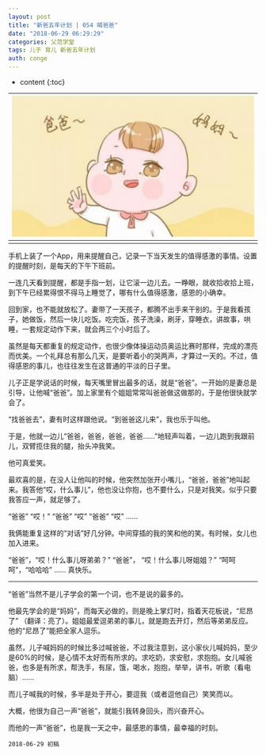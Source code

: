 ```yaml
---
layout: post
title: "新爸五年计划 | 054 喊爸爸"
date: "2018-06-29 06:29:29"
categories: 父范学堂
tags: 儿子 育儿 新爸五年计划
auth: conge
---
```

* content
{:toc}

|![](/assets/images/父范学堂/118382-e63974cf4a2bffd9.png)|
|:----:|
||

手机上装了一个App，用来提醒自己，记录一下当天发生的值得感激的事情。设置的提醒时刻，是每天的下午下班前。

一连几天看到提醒，都是手指一划，让它滚一边儿去。一睁眼，就收拾收拾上班，到下午已经累得恨不得马上睡觉了，哪有什么值得感激，感恩的小确幸。

回到家，也不能就放松了。妻带了一天孩子，都腾不出手来干别的。于是我看孩子，她做饭，然后一块儿吃饭。吃完饭，孩子洗澡，刷牙，穿睡衣，讲故事，哄睡，一套规定动作下来，就会两三个小时后了。

虽然是每天都重复的规定动作，也很少像体操运动员奥运比赛时那样，完成的漂亮而优美。一个礼拜总有那么几天，是要听着小的哭两声，才算过一天的。不过，值得感恩的事儿，也往往发生在这普通的平淡的日子里。





儿子正是学说话的时候，每天嘴里冒出最多的话，就是“爸爸”。一开始的是妻总是引导，让他喊“爸爸”。加上家里有个姐姐常常叫爸爸做这做那的，于是他很快就学会了。

“找爸爸去”，妻有时这样跟他说。“到爸爸这儿来”，我也乐于叫他。

于是，他就一边儿“爸爸，爸爸，爸爸，爸爸……”地轻声叫着，一边儿跑到我跟前儿，双臂揽住我的腿，抬头冲我笑。

他可真爱笑。

最欢喜的是，在没人让他叫的时候，他突然加张开小嘴儿，“爸爸，爸爸”地叫起来。我答他“哎，什么事儿”，他也没让你抱，也不要什么，只是对我笑。似乎只要我答应一声，就足够了。

“爸爸” “哎！” “爸爸” “哎” “爸爸” “哎” ……

我俩能重复这样的“对话”好几分钟。中间穿插的我的笑和他的笑。有时候，女儿也加入进来。

“爸爸”，“哎！什么事儿呀弟弟？”
“爸爸”， “哎！什么事儿呀姐姐？”
“呵呵呵”，“哈哈哈” …… 真快乐。

----

“爸爸”当然不是儿子学会的第一个词，也不是说的最多的。

他最先学会的是“妈妈”，而每天必做的，则是晚上掌灯时，指着天花板说，“尼昂了” （翻译：亮了）。姐姐最爱逗弟弟的事儿，就是跑去开灯，然后等弟弟反应。他的“尼昂了”能把全家人逗乐。

虽然，儿子喊妈妈的时候比多过喊爸爸，不过我注意到，这小家伙儿喊妈妈，至少是60%的时候，是心情不太好而有所求的。求吃奶，求安慰，求抱抱。女儿喊爸爸，也多是有所求，帮洗手，有尿，饿，喝水，抱抱，举举，讲书，听歌（看电脑）……

而儿子喊我的时候，多半是处于开心，要逗我（或者逗他自己）笑笑而以。

大概，他很为自己一声“爸爸”，就能引我转身回头，而兴奋开心。

而他的一声“爸爸”，也是我一天之中，最感恩的事情，最幸福的时刻。

```
2018-06-29 初稿
```

